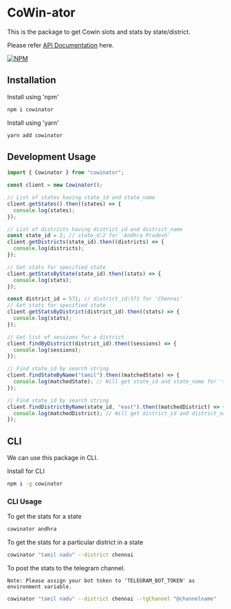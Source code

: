 # CoWin-ator

This is the package to get Cowin slots and stats by state/district.

Please refer [API Documentation](https://hi-imcodeman.github.io/cowinator) here.

[![NPM](https://nodei.co/npm/cowinator.png)](https://nodei.co/npm/cowinator/)

## Installation

Install using 'npm'

```sh
npm i cowinator
```

Install using 'yarn'

```sh
yarn add cowinator
```

## Development Usage

```javascript
import { Cowinator } from "cowinator";

const client = new Cowinator();

// List of states having state_id and state_name
client.getStates().then((states) => {
  console.log(states);
});

// List of districts having district_id and district_name
const state_id = 2; // state_d:2 for 'Andhra Pradesh'
client.getDistricts(state_id).then((districts) => {
  console.log(districts);
});

// Get stats for specified state
client.getStatsByState(state_id).then((stats) => {
  console.log(stats);
});

const district_id = 571; // district_id:571 for 'Chennai'
// Get stats for specified state
client.getStatsByDistrict(district_id).then((stats) => {
  console.log(stats);
});

// Get list of sessions for a district
client.findByDistrict(district_id).then((sessions) => {
  console.log(sessions);
});

// Find state_id by search string
client.findStateByName("tamil").then((matchedState) => {
  console.log(matchedState); // Will get state_id and state_name for 'tamil nadu'
});

// Find state_id by search string
client.findDistrictByName(state_id, "east").then((matchedDistrict) => {
  console.log(matchedDistrict); // Will get district_id and district_name for 'East Godavari'
});
```

## CLI

We can use this package in CLI.

Install for CLI

```sh
npm i -g cowinator
```

### CLI Usage

To get the stats for a state

```sh
cowinator andhra
```

To get the stats for a particular district in a state

```sh
cowinator "tamil nadu" --district chennai
```

To post the stats to the telegram channel.

`Note: Please assign your bot token to 'TELEGRAM_BOT_TOKEN' as environment variable.`

```sh
cowinator "tamil nadu" --district chennai --tgChannel "@channelname"
```

